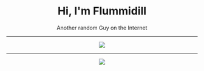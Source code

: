 <div align="center" id="toc">
  <ul style="list-style: none">
    <summary>
      <h1>Hi, I'm Flummidill</h1>
      <p>Another random Guy on the Internet</p>
    </summary>
  </ul>

  <hr/>

  <a href="https://github.com/Flummidill?tab=repositories">
    <img src="https://skillicons.dev/icons?i=idea,java,cs,python,lua,robloxstudio&perline=3"/>
  </a>

  <hr/>

  <a href="https://github.com/Flummidill?tab=repositories">
    <img src="https://github-readme-streak-stats.herokuapp.com/?user=flummidill">
  </a>
</div>
